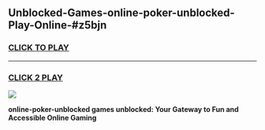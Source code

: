 
## Unblocked-Games-online-poker-unblocked-Play-Online-#z5bjn
<h3>
<a href="https://premium.freeplayer.one?title=online-poker-unblocked&ref=24F">CLICK TO PLAY</a></h3>
<hr>

<h3>
<a href="https://premium.freeplayer.one?title=online-poker-unblocked&ref=24F">CLICK 2 PLAY</a>
  
</h3>

<a href="https://premium.freeplayer.one?title=online-poker-unblocked&ref=24F/"><img src="https://clearcache.store/games.png"></a>


**online-poker-unblocked games unblocked: Your Gateway to Fun and Accessible Online Gaming**
